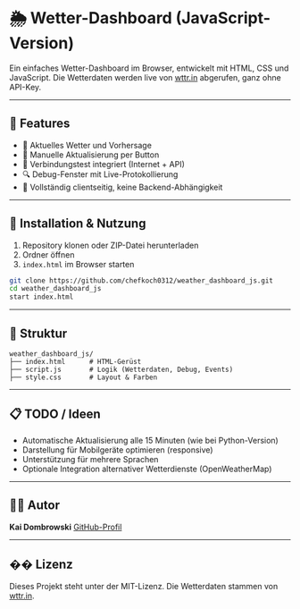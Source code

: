 # 🌦️ Wetter-Dashboard (JavaScript-Version)

Ein einfaches Wetter-Dashboard im Browser, entwickelt mit HTML, CSS und JavaScript.
Die Wetterdaten werden live von [wttr.in](https://wttr.in) abgerufen, ganz ohne API-Key.

---

## 📸 Features

- 📅 Aktuelles Wetter und Vorhersage
- 🔄 Manuelle Aktualisierung per Button
- 🧪 Verbindungstest integriert (Internet + API)
- 🔍 Debug-Fenster mit Live-Protokollierung
- 🚪 Vollständig clientseitig, keine Backend-Abhängigkeit

---

## 🔧 Installation & Nutzung

1. Repository klonen oder ZIP-Datei herunterladen
2. Ordner öffnen
3. `index.html` im Browser starten

```bash
git clone https://github.com/chefkoch0312/weather_dashboard_js.git
cd weather_dashboard_js
start index.html
```

---

## 🚀 Struktur

```text
weather_dashboard_js/
├── index.html      # HTML-Gerüst
├── script.js       # Logik (Wetterdaten, Debug, Events)
├── style.css       # Layout & Farben
```

---

## 📋 TODO / Ideen

- Automatische Aktualisierung alle 15 Minuten (wie bei Python-Version)
- Darstellung für Mobilgeräte optimieren (responsive)
- Unterstützung für mehrere Sprachen
- Optionale Integration alternativer Wetterdienste (OpenWeatherMap)

---

## 🧑‍💻 Autor

**Kai Dombrowski**
[GitHub-Profil](https://github.com/chefkoch0312)

---

## �� Lizenz

Dieses Projekt steht unter der MIT-Lizenz.
Die Wetterdaten stammen von [wttr.in](https://wttr.in).
